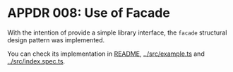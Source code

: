 # APPDR 008: Use of Facade

With the intention of provide a simple library interface, the `facade` structural design pattern was implemented.

You can check its implementation in [README](../README.md#example-of-usage), [../src/example.ts](../src/example.ts) and [../src/index.spec.ts](../src/index.spec.ts).
